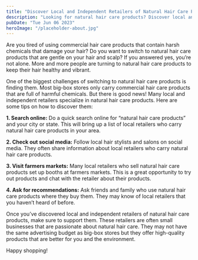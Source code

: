 ```yaml
---
title: "Discover Local and Independent Retailers of Natural Hair Care Products Near You"
description: "Looking for natural hair care products? Discover local and independent retailers near you offering high-quality natural hair care products. Find the perfect products for your hair care routine!"
pubDate: "Tue Jun 06 2023"
heroImage: "/placeholder-about.jpg"
---
```


Are you tired of using commercial hair care products that contain harsh chemicals that damage your hair? Do you want to switch to natural hair care products that are gentle on your hair and scalp? If you answered yes, you’re not alone. More and more people are turning to natural hair care products to keep their hair healthy and vibrant.

One of the biggest challenges of switching to natural hair care products is finding them. Most big-box stores only carry commercial hair care products that are full of harmful chemicals. But there is good news! Many local and independent retailers specialize in natural hair care products. Here are some tips on how to discover them:

**1. Search online:** Do a quick search online for “natural hair care products” and your city or state. This will bring up a list of local retailers who carry natural hair care products in your area.

**2. Check out social media:** Follow local hair stylists and salons on social media. They often share information about local retailers who carry natural hair care products.

**3. Visit farmers markets:** Many local retailers who sell natural hair care products set up booths at farmers markets. This is a great opportunity to try out products and chat with the retailer about their products.

**4. Ask for recommendations:** Ask friends and family who use natural hair care products where they buy them. They may know of local retailers that you haven’t heard of before.

Once you’ve discovered local and independent retailers of natural hair care products, make sure to support them. These retailers are often small businesses that are passionate about natural hair care. They may not have the same advertising budget as big-box stores but they offer high-quality products that are better for you and the environment.

Happy shopping!